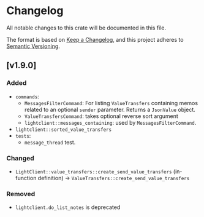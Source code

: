 # Changelog

All notable changes to this crate will be documented in this file.

The format is based on [Keep a Changelog](https://keepachangelog.com/en/1.0.0/),
and this project adheres to [Semantic Versioning](https://semver.org/spec/v2.0.0.html).

## [v1.9.0]

### Added

- `commands`:
  - `MessagesFilterCommand`: For listing `ValueTransfers` containing memos related to an optional `sender` parameter. Returns a `JsonValue` object.
  - `ValueTransfersCommand`: takes optional reverse sort argument
  - `lightclient::messages_containing`: used by `MessagesFilterCommand`.
- `lightclient::sorted_value_transfers`
- `tests`:
  - `message_thread` test.

### Changed

- `LightClient::value_transfers::create_send_value_transfers` (in-function definition) -> `ValueTransfers::create_send_value_transfers`

### Removed

- `lightclient.do_list_notes` is deprecated
